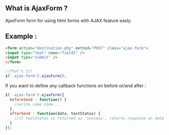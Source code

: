 ## What is AjaxForm ?
AjaxForm form for using html forms with AJAX feature easly.

## Example :
```html
<form action="destination.php" method="POST" class="ajax-form">
<input type="text" name="field1" />
<input type="submit" />
</form>
```

```javascript
//That's it!
$('.ajax-form').ajaxForm();
```

If you want to define any callback functions on before or/and after :
```javascript
$('.ajax-form').ajaxForm({
  beforeSend : function() {
    //write some code...
  },
  afterSend : function(data, textStatus) {
    //if textStatus is returned as 'success', returns response on data paremter from server side.
  }
});
```
